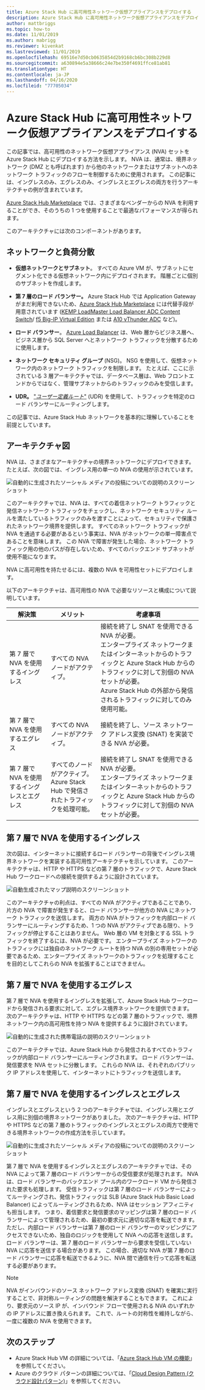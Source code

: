 ```yaml
---
title: Azure Stack Hub に高可用性ネットワーク仮想アプライアンスをデプロイする
description: Azure Stack Hub に高可用性ネットワーク仮想アプライアンスをデプロイする方法について説明します。
author: mattbriggs
ms.topic: how-to
ms.date: 11/01/2019
ms.author: mabrigg
ms.reviewer: kivenkat
ms.lastreviewed: 11/01/2019
ms.openlocfilehash: 69516e7d50cb0635854d2b9168cb6bc308b229d8
ms.sourcegitcommit: a630894e5a38666c24e7be350f4691ffce81ab81
ms.translationtype: HT
ms.contentlocale: ja-JP
ms.lasthandoff: 04/16/2020
ms.locfileid: "77705034"
---
```

# <a name="deploy-highly-available-network-virtual-appliances-on-azure-stack-hub"></a>Azure Stack Hub に高可用性ネットワーク仮想アプライアンスをデプロイする

この記事では、高可用性のネットワーク仮想アプライアンス (NVA) セットを Azure Stack Hub にデプロイする方法を示します。 NVA は、通常は、境界ネットワーク (DMZ とも呼ばれます) から他のネットワークまたはサブネットへのネットワーク トラフィックのフローを制御するために使用されます。 この記事には、イングレスのみ、エグレスのみ、イングレスとエグレスの両方を行うアーキテクチャの例が含まれています。

[Azure Stack Hub Marketplace](https://docs.microsoft.com/azure-stack/operator/azure-stack-marketplace-azure-items) では、さまざまなベンダーからの NVA を利用することができ、そのうちの 1 つを使用することで最適なパフォーマンスが得られます。

このアーキテクチャには次のコンポーネントがあります。

## <a name="networking-and-load-balancing"></a>ネットワークと負荷分散

-   **仮想ネットワークとサブネット**。 すべての Azure VM が、サブネットにセグメント化できる仮想ネットワーク内にデプロイされます。 階層ごとに個別のサブネットを作成します。

-   **第 7 層のロード バランサー。** Azure Stack Hub では Application Gateway がまだ利用できないため、[Azure Stack Hub Marketplace](https://docs.microsoft.com/azure-stack/operator/azure-stack-marketplace-azure-items) には代替手段が用意されています ([KEMP LoadMaster Load Balancer ADC Content Switch](https://azuremarketplace.microsoft.com/marketplace/apps/kemptech.vlm-azure)/ [f5 Big-IP Virtual Edition](https://azuremarketplace.microsoft.com/marketplace/apps/f5-networks.f5-big-ip-best) または [A10 vThunder ADC](https://azuremarketplace.microsoft.com/marketplace/apps/a10networks.vthunder-414-gr1) など)。

-   **ロード バランサー**。 [Azure Load Balancer](https://docs.microsoft.com/azure/load-balancer/load-balancer-overview) は、Web 層からビジネス層へ、ビジネス層から SQL Server へとネットワーク トラフィックを分散するために使用します。

-   **ネットワーク セキュリティ グループ** (NSG)。 NSG を使用して、仮想ネットワーク内のネットワーク トラフィックを制限します。 たとえば、ここに示されている 3 層アーキテクチャでは、データベース層は、Web フロントエンドからではなく、管理サブネットからのトラフィックのみを受信します。

-   **UDR。** ["*ユーザー定義ルート*"](https://docs.microsoft.com/azure/virtual-network/virtual-networks-udr-overview/) (UDR) を使用して、トラフィックを特定のロード バランサーにルーティングします。

この記事では、Azure Stack Hub ネットワークを基本的に理解していることを前提としています。

## <a name="architecture-diagrams"></a>アーキテクチャ図

NVA は、さまざまなアーキテクチャの境界ネットワークにデプロイできます。 たとえば、次の図では、イングレス用の単一の NVA の使用が示されています。

![自動的に生成されたソーシャル メディアの投稿についての説明のスクリーンショット](./media/iaas-architecture-nva-architecture/image1.png)

このアーキテクチャでは、NVA は、すべての着信ネットワーク トラフィックと発信ネットワーク トラフィックをチェックし、ネットワーク セキュリティ ルールを満たしているトラフィックのみを渡すことによって、セキュリティで保護されたネットワーク境界を提供します。 すべてのネットワーク トラフィックが NVA を通過する必要があるという事実は、NVA がネットワークの単一障害点であることを意味します。 この NVA で障害が発生した場合、ネットワーク トラフィック用の他のパスが存在しないため、すべてのバックエンド サブネットが使用不能になります。

NVA に高可用性を持たせるには、複数の NVA を可用性セットにデプロイします。

以下のアーキテクチャは、高可用性の NVA で必要なリソースと構成について説明しています。

| 解決策 | メリット | 考慮事項 |
| --- | --- | --- |
| 第 7 層で NVA を使用するイングレス | すべての NVA ノードがアクティブ。 | 接続を終了し SNAT を使用できる NVA が必要。<br>エンタープライズ ネットワークまたはインターネットからのトラフィックと Azure Stack Hub からのトラフィックに対して別個の NVA セットが必要。<br>Azure Stack Hub の外部から発信されるトラフィックに対してのみ使用可能。  |
| 第 7 層で NVA を使用するエグレス | すべての NVA ノードがアクティブ。 | 接続を終了し、ソース ネットワーク アドレス変換 (SNAT) を実装できる NVA が必要。 |
| 第 7 層で NVA を使用するイングレスとエグレス | すべてのノードがアクティブ。<br>Azure Stack Hub で発信されたトラフィックを処理可能。 | 接続を終了し SNAT を使用できる NVA が必要。<br>エンタープライズ ネットワークまたはインターネットからのトラフィックと Azure Stack Hub からのトラフィックに対して別個の NVA セットが必要。 |

## <a name="ingress-with-layer-7-nvas"></a>第 7 層で NVA を使用するイングレス

次の図は、インターネットに接続するロード バランサーの背後でイングレス境界ネットワークを実装する高可用性アーキテクチャを示しています。 このアーキテクチャは、HTTP や HTTPS などの第 7 層のトラフィックで、Azure Stack Hub ワークロードへの接続を提供するように設計されています。

![自動生成されたマップ説明のスクリーンショット](./media/iaas-architecture-nva-architecture/image2.png)

このアーキテクチャの利点は、すべての NVA がアクティブであることであり、片方の NVA で障害が発生すると、ロード バランサーが他方の NVA にネットワーク トラフィックを送信します。 両方の NVA がトラフィックを内部ロード バランサーにルーティングするため、1 つの NVA がアクティブである限り、トラフィックが停止することはありません。 Web 層の VM を対象とする SSL トラフィックを終了するには、NVA が必要です。 エンタープライズ ネットワークのトラフィックには独自のネットワーク ルートを持つ NVA の別の専用セットが必要であるため、エンタープライズ ネットワークのトラフィックを処理することを目的としてこれらの NVA を拡張することはできません。

## <a name="egress-with-layer-7-nvas"></a>第 7 層で NVA を使用するエグレス

第 7 層で NVA を使用するイングレスを拡張して、Azure Stack Hub ワークロードから発信される要求に対して、エグレス境界ネットワークを提供できます。 次のアーキテクチャは、HTTP や HTTPS などの第 7 層のトラフィックで、境界ネットワーク内の高可用性を持つ NVA を提供するように設計されています。

![自動的に生成された携帯電話の説明のスクリーンショット](./media/iaas-architecture-nva-architecture/image3.png)

このアーキテクチャでは、Azure Stack Hub から発信されるすべてのトラフィックが内部ロード バランサーにルーティングされます。 ロード バランサーは、発信要求を NVA セットに分散します。 これらの NVA は、それぞれのパブリック IP アドレスを使用して、インターネットにトラフィックを送信します。

## <a name="ingress-egress-with-layer-7--nvas"></a>第 7 層で NVA を使用するイングレスとエグレス

イングレスとエグレスという 2 つのアーキテクチャでは、イングレス用とエグレス用に別個の境界ネットワークがありました。 次のアーキテクチャは、HTTP や HTTPS などの第 7 層のトラフィックのイングレスとエグレスの両方で使用できる境界ネットワークの作成方法を示しています。

![自動的に生成されたソーシャル メディアの投稿についての説明のスクリーンショット](./media/iaas-architecture-nva-architecture/image4.png)

第 7 層で NVA を使用するイングレスとエグレスのアーキテクチャでは、その NVA によって第 7 層のロード バランサーからの受信要求が処理されます。 NVA は、ロード バランサーのバックエンド プール内のワークロード VM から発信された要求も処理します。 受信トラフィックは第 7 層のロード バランサーによってルーティングされ、発信トラフィックは SLB (Azure Stack Hub Basic Load Balancer) によってルーティングされるため、NVA はセッション アフィニティも担当します。 つまり、着信要求と発信要求のマッピングは第 7 層のロード バランサーによって管理されるため、最初の要求元に適切な応答を転送できます。 ただし、内部ロード バランサーは第 7 層のロード バランサーのマッピングにアクセスできないため、独自のロジックを使用して NVA への応答を送信します。 ロード バランサーは、第 7 層のロード バランサーから要求を受信していない NVA に応答を送信する場合があります。 この場合、適切な NVA が第 7 層のロード バランサーに応答を転送できるように、NVA 間で通信を行って応答を転送する必要があります。

> [!Note]  
> NVA がインバウンドのソース ネットワーク アドレス変換 (SNAT) を確実に実行することで、非対称ルーティングの問題を解決することもできます。 これにより、要求元のソース IP が、インバウンド フローで使用される NVA のいずれかの IP アドレスに置き換えられます。 これで、ルートの対称性を維持しながら、一度に複数の NVA を使用できます。

## <a name="next-steps"></a>次のステップ

- Azure Stack Hub VM の詳細については、「[Azure Stack Hub VM の機能](azure-stack-vm-considerations.md)」を参照してください。  
- Azure のクラウド パターンの詳細については、「[Cloud Design Pattern (クラウド設計パターン)](https://docs.microsoft.com/azure/architecture/patterns)」を参照してください。
